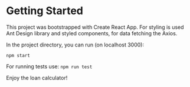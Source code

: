 # Getting Started

This project was bootstrapped with Create React App. For styling is used Ant Design library and styled components, for data fetching the Axios.

In the project directory, you can run (on localhost 3000):

`npm start`

For running tests use:
`npm run test`

Enjoy the loan calculator!

